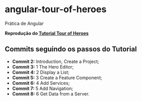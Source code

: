 # angular-tour-of-heroes

Prática de Angular

**Reprodução do [Tutorial Tour of Heroes](https://angular.io/tutorial)**

## Commits seguindo os passos do Tutorial

- **Commit 2:** Introduction, Create a Project;
- **Commit 3:** 1 The Hero Editor;
- **Commit 4:** 2 Display a List;
- **Commit 5:** 3 Create a Feature Component;
- **Commit 6:** 4 Add Services;
- **Commit 7:** 5 Add Navigation;
- **Commit 8:** 6 Get Data from a Server.
